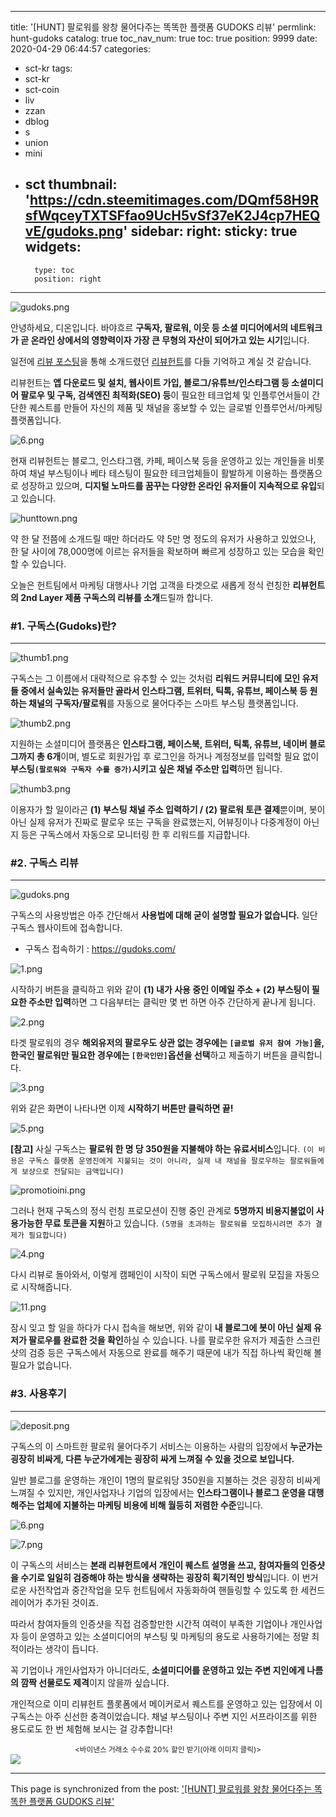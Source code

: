 
---
title: '[HUNT] 팔로워를 왕창 물어다주는 똑똑한 플랫폼 GUDOKS 리뷰'
permlink: hunt-gudoks
catalog: true
toc_nav_num: true
toc: true
position: 9999
date: 2020-04-29 06:44:57
categories:
- sct-kr
tags:
- sct-kr
- sct-coin
- liv
- zzan
- dblog
- s
- union
- mini
- sct
thumbnail: 'https://cdn.steemitimages.com/DQmf58H9RsfWqceyTXTSFfao9UcH5vSf37eK2J4cp7HEQvE/gudoks.png'
sidebar:
    right:
        sticky: true
widgets:
    -
        type: toc
        position: right
---


![gudoks.png](https://cdn.steemitimages.com/DQmf58H9RsfWqceyTXTSFfao9UcH5vSf37eK2J4cp7HEQvE/gudoks.png)


안녕하세요, 디온입니다. 바야흐르 **구독자, 팔로워, 이웃 등 소셜 미디어에서의 네트워크가 곧 온라인 상에서의 영향력이자 가장 큰 무형의 자산이 되어가고 있는 시기**입니다.

일전에 [리뷰 포스팅](https://www.steemcoinpan.com/hive-101145/@donekim/hunt)을 통해 소개드렸던 [리뷰헌트](https://review.hunt.town/r/7440)를 다들 기억하고 계실 것 같습니다. 

리뷰헌트는 **앱 다운로드 및 설치, 웹사이트 가입, 블로그/유튜브/인스타그램 등 소셜미디어 팔로우 및 구독, 검색엔진 최적화(SEO) 등**이 필요한 테크업체 및 인플루언서들이 간단한 퀘스트를 만들어 자신의 제품 및 채널을 홍보할 수 있는 글로벌 인플루언서/마케팅 플랫폼입니다.

![6.png](https://cdn.steemitimages.com/DQmYhBbndqA6EViGHXvk53JGnDmqxndttn1XYCxGV8s4LcC/6.png)

현재 리뷰헌트는 블로그, 인스타그램, 카페, 페이스북 등을 운영하고 있는 개인들을 비롯하여 채널 부스팅이나 베타 테스팅이 필요한 테크업체들이 활발하게 이용하는 플랫폼으로 성장하고 있으며, **디지털 노마드를 꿈꾸는 다양한 온라인 유저들이 지속적으로 유입**되고 있습니다.

![hunttown.png](https://cdn.steemitimages.com/DQmdQvFApmLJMXPGGezBs815h4TkVcewGMoD8wkxpakrvUW/hunttown.png)

약 한 달 전쯤에 소개드릴 때만 하더라도 약 5만 명 정도의 유저가 사용하고 있었으나, 한 달 사이에 78,000명에 이르는 유저들을 확보하며 빠르게 성장하고 있는 모습을 확인할 수 있습니다.

오늘은 헌트팀에서 마케팅 대행사나 기업 고객을 타겟으로 새롭게 정식 런칭한 **리뷰헌트의 2nd Layer 제품 구독스의 리뷰를 소개**드릴까 합니다.

### #1. 구독스(Gudoks)란?
---
![thumb1.png](https://cdn.steemitimages.com/DQmdWrL6XPfpGdBg3u9QqSh2Wx2nRcmPYVkKCq8J2qhQCsy/thumb1.png)

구독스는 그 이름에서 대략적으로 유추할 수 있는 것처럼 **리워드 커뮤니티에 모인 유저들 중에서 실속있는 유저들만 골라서 인스타그램, 트위터, 틱톡, 유튜브, 페이스북 등 원하는 채널의 구독자/팔로워**를 자동으로 물어다주는 스마트 부스팅 플랫폼입니다.


![thumb2.png](https://cdn.steemitimages.com/DQmXv2zXWXwVDCFHmE2LpjjXoDhDFUJf4RjerfcS4ATxb49/thumb2.png)

지원하는 소셜미디어 플랫폼은 **인스타그램, 페이스북, 트위터, 틱톡, 유튜브, 네이버 블로그까지 총 6개**이며, 별도로 회원가입 후 로그인을 하거나 계정정보를 입력할 필요 없이 **부스팅`(팔로워와 구독자 수를 증가)`시키고 싶은 채널 주소만 입력**하면 됩니다.


![thumb3.png](https://cdn.steemitimages.com/DQmUNrZ5rcc69untcTXEpSp8xBJFA6d3ss1HXjeFBT7hMmN/thumb3.png)

이용자가 할 일이라곤 **(1) 부스팅 채널 주소 입력하기 / (2) 팔로워 토큰 결제**뿐이며, 봇이 아닌 실제 유저가 진짜로 팔로우 또는 구독을 완료했는지, 어뷰징이나 다중계정이 아닌지 등은 구독스에서 자동으로 모니터링 한 후 리워드를 지급합니다.

### #2. 구독스 리뷰
---

![gudoks.png](https://cdn.steemitimages.com/DQmf58H9RsfWqceyTXTSFfao9UcH5vSf37eK2J4cp7HEQvE/gudoks.png)

구독스의 사용방법은 아주 간단해서 **사용법에 대해 굳이 설명할 필요가 없습니다.** 일단 구독스 웹사이트에 접속합니다.

- 구독스 접속하기 : https://gudoks.com/

![1.png](https://cdn.steemitimages.com/DQmdT5RuUd6HHJbWgvB5Hu37K5RTc3LDdMF7bZRtkATaREp/1.png)

시작하기 버튼을 클릭하고 위와 같이 **(1) 내가 사용 중인 이메일 주소 + (2) 부스팅이 필요한 주소만 입력**하면 그 다음부터는 클릭만 몇 번 하면 아주 간단하게 끝나게 됩니다.

![2.png](https://cdn.steemitimages.com/DQmWsmLaBTt6yhk3Kas8vNi6xV4CKVYs19vpk11qu1kqeHQ/2.png)

타겟 팔로워의 경우 **해외유저의 팔로우도 상관 없는 경우에는 `[글로벌 유저 참여 가능]`을, 한국인 팔로워만 필요한 경우에는 `[한국인만]`옵션을 선택**하고 제출하기 버튼을 클릭합니다.

![3.png](https://cdn.steemitimages.com/DQmSfmcwCgNahxFGHcobvRePGMPUSPxhsqYsEHqo2VcLbiP/3.png)

위와 같은 화면이 나타나면 이제 **시작하기 버튼만 클릭하면 끝!**

![5.png](https://cdn.steemitimages.com/DQmUNfdnQzwyBoAdXkZiPNroPBizVNtnSTJicWhcrWrzHgK/5.png)

**[참고]** 사실 구독스는 **팔로워 한 명 당 350원을 지불해야 하는 유료서비스**입니다. `(이 비용은 구독스 플랫폼 운영진에게 지불되는 것이 아니라, 실제 내 채널을 팔로우하는 팔로워들에게 보상으로 전달되는 금액입니다)` 

![promotioini.png](https://cdn.steemitimages.com/DQmRZgSLNRreouoBgsLX2q8EtR4qS73PASpN4QkWU6QZtpH/promotioini.png)

그러나 현재 구독스의 정식 런칭 프로모션이 진행 중인 관계로 **5명까지 비용지불없이 사용가능한 무료 토큰을 지원**하고 있습니다. `(5명을 초과하는 팔로워를 모집하시려면 추가 결제가 필요합니다)`



![4.png](https://cdn.steemitimages.com/DQmcxEhUuckKzDVXnWT1D6TRC2jePkp5GerwoSZJe1K8z7d/4.png)

다시 리뷰로 돌아와서, 이렇게 캠페인이 시작이 되면 구독스에서 팔로워 모집을 자동으로 시작해줍니다.

![11.png](https://cdn.steemitimages.com/DQmTnP9r2WeMQ6d1QnX1GYGsC7wiqPaDgvrS74ZQya2o23f/11.png)

잠시 잊고 할 일을 하다가 다시 접속을 해보면, 위와 같이 **내 블로그에 봇이 아닌 실제 유저가 팔로우를 완료한 것을 확인**하실 수 있습니다. 나를 팔로우한 유저가 제출한 스크린샷의 검증 등은 구독스에서 자동으로 완료를 해주기 때문에 내가 직접 하나씩 확인해 볼 필요가 없습니다.

### #3. 사용후기
---

![deposit.png](https://cdn.steemitimages.com/DQmYNLesEXTzafx3iohtF9fyvvUtUoTo7c83ExKB1nWdtfd/deposit.png)

구독스의 이 스마트한 팔로워 물어다주기 서비스는 이용하는 사람의 입장에서 **누군가는 굉장히 비싸게, 다른 누군가에게는 굉장히 싸게 느껴질 수 있을 것으로 보입니다.** 

일반 블로그를 운영하는 개인이 1명의 팔로워당 350원을 지불하는 것은 굉장히 비싸게 느껴질 수 있지만, 개인사업자나 기업의 입장에서는 **인스타그램이나 블로그 운영을 대행해주는 업체에 지불하는 마케팅 비용에 비해 월등히 저렴한 수준**입니다.

![6.png](https://cdn.steemitimages.com/DQmYhBbndqA6EViGHXvk53JGnDmqxndttn1XYCxGV8s4LcC/6.png)


![7.png](https://cdn.steemitimages.com/DQmXDH64WhYaYCu97TbZEGJEQQnKouUuNbzbUPSnt3DT5BF/7.png)

이 구독스의 서비스는 **본래 리뷰헌트에서 개인이 퀘스트 설명을 쓰고, 참여자들의 인증샷을 수기로 일일히 검증해야 하는 방식을 생략하는 굉장히 획기적인 방식**입니다. 이 번거로운 사전작업과 중간작업을 모두 헌트팀에서 자동화하여 핸들링할 수 있도록 한 세컨드 레이어가 추가된 것이죠.

따라서 참여자들의 인증샷을 직접 검증할만한 시간적 여력이 부족한 기업이나 개인사업자 등이 운영하고 있는 소셜미디어의 부스팅 및 마케팅의 용도로 사용하기에는 정말 최적이라는 생각이 듭니다.

꼭 기업이나 개인사업자가 아니더라도, **소셜미디어를 운영하고 있는 주변 지인에게 나름의 깜짝 선물로도 제격**이지 않을까 싶습니다. 

개인적으로 이미 리뷰헌트 플롯폼에서 메이커로서 퀘스트를 운영하고 있는 입장에서 이 구독스는 아주 신선한 충격이었습니다. 채널 부스팅이나 주변 지인 서프라이즈를 위한 용도로도 한 번 체험해 보시는 걸 강추합니다!

<center><sub><바이낸스 거래소 수수료 20% 할인 받기(아래 이미지 클릭)></sub></center>
<a href="http://www.binance.com/en/register?ref=MFIX59H5"><img src="https://cdn.steemitimages.com/DQmUaHkWCryBU1sXt9fmERzVbLPLEFTCbF7E3UeMYpChgVA/binance%20putter.png"></a>

- - -

This page is synchronized from the post: ['[HUNT] 팔로워를 왕창 물어다주는 똑똑한 플랫폼 GUDOKS 리뷰'](https://steemit.com/@donekim/hunt-gudoks)
